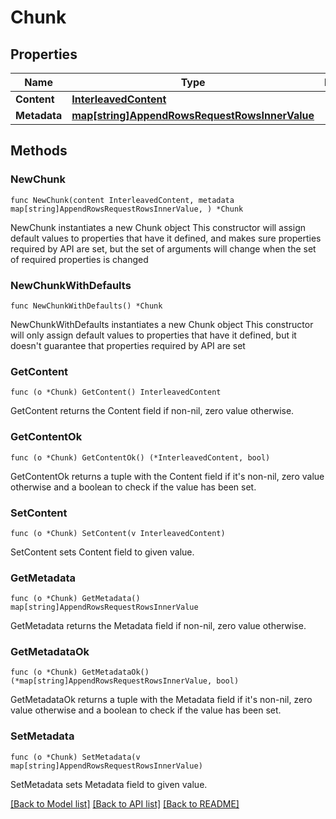 # Chunk

## Properties

Name | Type | Description | Notes
------------ | ------------- | ------------- | -------------
**Content** | [**InterleavedContent**](InterleavedContent.md) |  | 
**Metadata** | [**map[string]AppendRowsRequestRowsInnerValue**](AppendRowsRequestRowsInnerValue.md) |  | 

## Methods

### NewChunk

`func NewChunk(content InterleavedContent, metadata map[string]AppendRowsRequestRowsInnerValue, ) *Chunk`

NewChunk instantiates a new Chunk object
This constructor will assign default values to properties that have it defined,
and makes sure properties required by API are set, but the set of arguments
will change when the set of required properties is changed

### NewChunkWithDefaults

`func NewChunkWithDefaults() *Chunk`

NewChunkWithDefaults instantiates a new Chunk object
This constructor will only assign default values to properties that have it defined,
but it doesn't guarantee that properties required by API are set

### GetContent

`func (o *Chunk) GetContent() InterleavedContent`

GetContent returns the Content field if non-nil, zero value otherwise.

### GetContentOk

`func (o *Chunk) GetContentOk() (*InterleavedContent, bool)`

GetContentOk returns a tuple with the Content field if it's non-nil, zero value otherwise
and a boolean to check if the value has been set.

### SetContent

`func (o *Chunk) SetContent(v InterleavedContent)`

SetContent sets Content field to given value.


### GetMetadata

`func (o *Chunk) GetMetadata() map[string]AppendRowsRequestRowsInnerValue`

GetMetadata returns the Metadata field if non-nil, zero value otherwise.

### GetMetadataOk

`func (o *Chunk) GetMetadataOk() (*map[string]AppendRowsRequestRowsInnerValue, bool)`

GetMetadataOk returns a tuple with the Metadata field if it's non-nil, zero value otherwise
and a boolean to check if the value has been set.

### SetMetadata

`func (o *Chunk) SetMetadata(v map[string]AppendRowsRequestRowsInnerValue)`

SetMetadata sets Metadata field to given value.



[[Back to Model list]](../README.md#documentation-for-models) [[Back to API list]](../README.md#documentation-for-api-endpoints) [[Back to README]](../README.md)


